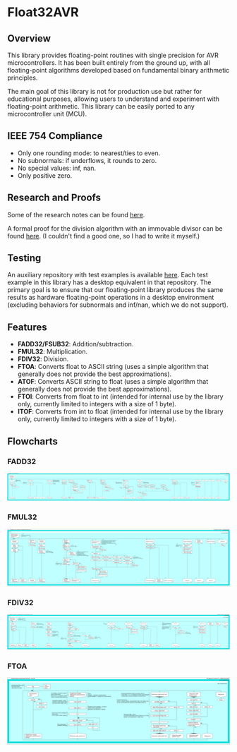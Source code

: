 ﻿# Float32AVR

## Overview

This library provides floating-point routines with single precision for AVR microcontrollers. It has been built entirely from the ground up, with all floating-point algorithms developed based on fundamental binary arithmetic principles.

The main goal of this library is not for production use but rather for educational purposes, allowing users to understand and experiment with floating-point arithmetic. This library can be easily ported to any microcontroller unit (MCU).

## IEEE 754 Compliance

- Only one rounding mode: to nearest/ties to even.
- No subnormals: if underflows, it rounds to zero.
- No special values: inf, nan.
- Only positive zero.

## Research and Proofs

Some of the research notes can be found [here](https://drive.google.com/open?id=17ViZAw4rgcqFg06v3ZrvuvWtl1nly2Ic&usp=drive_fs).

A formal proof for the division algorithm with an immovable divisor can be found [here](https://drive.google.com/open?id=10WZpMqTUmbDx7oKYT3m1wm0OJeUH0PQj&usp=drive_fs). (I couldn't find a good one, so I had to write it myself.)

## Testing

An auxiliary repository with test examples is available [here](https://github.com/igor-240340/Float32AVRTest). Each test example in this library has a desktop equivalent in that repository. The primary goal is to ensure that our floating-point library produces the same results as hardware floating-point operations in a desktop environment (excluding behaviors for subnormals and inf/nan, which we do not support).

## Features

- **FADD32/FSUB32**: Addition/subtraction.
- **FMUL32**: Multiplication.
- **FDIV32**: Division.
- **FTOA**: Converts float to ASCII string (uses a simple algorithm that generally does not provide the best approximations).
- **ATOF**: Converts ASCII string to float (uses a simple algorithm that generally does not provide the best approximations).
- **FTOI**: Converts from float to int (intended for internal use by the library only, currently limited to integers with a size of 1 byte).
- **ITOF**: Converts from int to float (intended for internal use by the library only, currently limited to integers with a size of 1 byte).

## Flowcharts
### FADD32
![](docs/flowchart_fadd.png)
### FMUL32
![](docs/flowchart_fmul.png)
### FDIV32
![](docs/flowchart_fdiv.png)
### FTOA
![](docs/flowchart_ftoa.png)
